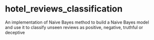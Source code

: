 # hotel_reviews_classification
An implementation of Naive Bayes method to build a Naive Bayes model and use it to classify unseen reviews as positive, negative, truthful or deceptive
